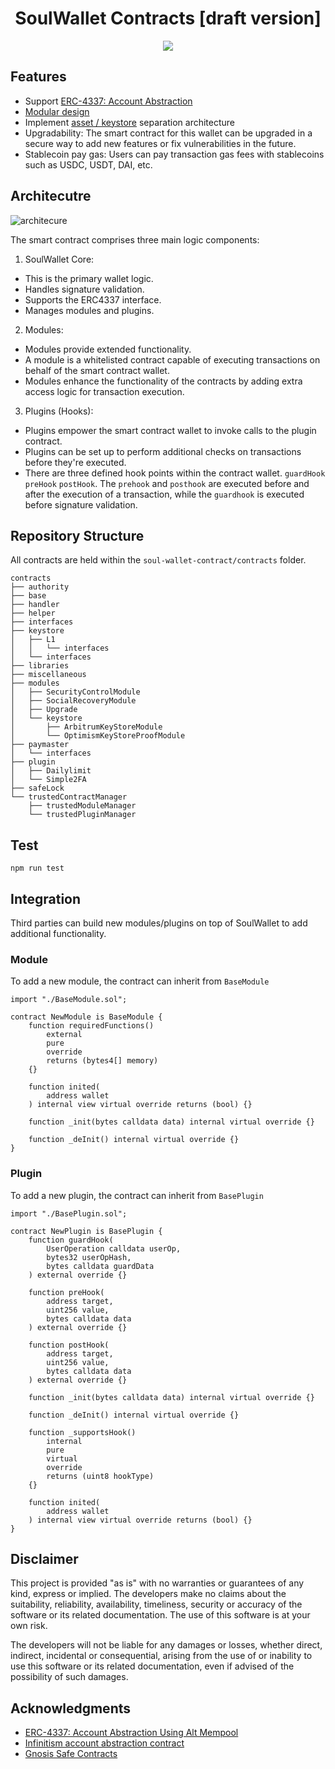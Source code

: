 <div align="center">
  <h1 align="center">SoulWallet Contracts [draft version]</h1>
   
</div>

<div align="center">
<img src="https://github.com/davidinsuomi/soul-wallet-contract/assets/1399563/162b4ee9-669b-427d-a52d-97a43b47f88e">
</div>





## Features
+ Support [ERC-4337: Account Abstraction](https://eips.ethereum.org/EIPS/eip-4337)
+ [Modular design ](https://hackmd.io/3gbndH7tSl2J1EbNePJ3Yg)
+ Implement [asset / keystore](https://hackmd.io/-YY8jD7IQ7qfEZaDepXZsA?view) separation architecture 
+ Upgradability: The smart contract for this wallet can be upgraded in a secure way to add new features or fix vulnerabilities in the future.
+ Stablecoin pay gas: Users can pay transaction gas fees with stablecoins such as USDC, USDT, DAI, etc.

## Architecutre
![architecure](https://github.com/davidinsuomi/soul-wallet-contract/assets/1399563/987aa0f2-dfaa-4a6e-8065-edc07796eb22)


The smart contract comprises three main logic components:

1. SoulWallet Core:

+ This is the primary wallet logic.
+ Handles signature validation.
+ Supports the ERC4337 interface.
+ Manages modules and plugins.
2. Modules:

+ Modules provide extended functionality.
+ A module is a whitelisted contract capable of executing transactions on behalf of the smart contract wallet.
+ Modules enhance the functionality of the contracts by adding extra access logic for transaction execution.
3. Plugins (Hooks):

+ Plugins empower the smart contract wallet to invoke calls to the plugin contract.
+ Plugins can be set up to perform additional checks on transactions before they're executed.
+ There are three defined hook points within the contract wallet. `guardHook` `preHook` `postHook`. The `prehook` and `posthook` are executed before and after the execution of a transaction, while the `guardhook` is executed before signature validation.


## Repository Structure

All contracts are held within the `soul-wallet-contract/contracts` folder.
 

```
contracts
├── authority
├── base
├── handler
├── helper
├── interfaces
├── keystore
│   ├── L1
│   │   └── interfaces
│   └── interfaces
├── libraries
├── miscellaneous
├── modules
│   ├── SecurityControlModule
│   ├── SocialRecoveryModule
│   ├── Upgrade
│   └── keystore
│       ├── ArbitrumKeyStoreModule
│       └── OptimismKeyStoreProofModule
├── paymaster
│   └── interfaces
├── plugin
│   ├── Dailylimit
│   └── Simple2FA
├── safeLock
└── trustedContractManager
    ├── trustedModuleManager
    └── trustedPluginManager
```

## Test
```shell
npm run test
```

## Integration
Third parties can build new modules/plugins on top of SoulWallet to add additional functionality. 
### Module
To add a new module, the contract can inherit from `BaseModule`
``` solidity
import "./BaseModule.sol";

contract NewModule is BaseModule {
    function requiredFunctions()
        external
        pure
        override
        returns (bytes4[] memory)
    {}

    function inited(
        address wallet
    ) internal view virtual override returns (bool) {}

    function _init(bytes calldata data) internal virtual override {}

    function _deInit() internal virtual override {}
}

```
### Plugin
To add a new plugin, the contract can inherit from `BasePlugin`
``` solidity
import "./BasePlugin.sol";

contract NewPlugin is BasePlugin {
    function guardHook(
        UserOperation calldata userOp,
        bytes32 userOpHash,
        bytes calldata guardData
    ) external override {}

    function preHook(
        address target,
        uint256 value,
        bytes calldata data
    ) external override {}

    function postHook(
        address target,
        uint256 value,
        bytes calldata data
    ) external override {}

    function _init(bytes calldata data) internal virtual override {}

    function _deInit() internal virtual override {}

    function _supportsHook()
        internal
        pure
        virtual
        override
        returns (uint8 hookType)
    {}

    function inited(
        address wallet
    ) internal view virtual override returns (bool) {}
}
```
## Disclaimer
This project is provided "as is" with no warranties or guarantees of any kind, express or implied. The developers make no claims about the suitability, reliability, availability, timeliness, security or accuracy of the software or its related documentation. The use of this software is at your own risk.

The developers will not be liable for any damages or losses, whether direct, indirect, incidental or consequential, arising from the use of or inability to use this software or its related documentation, even if advised of the possibility of such damages.

## Acknowledgments
* <a href='https://eips.ethereum.org/EIPS/eip-4337'>ERC-4337: Account Abstraction Using Alt Mempool</a>
* <a href='https://github.com/eth-infinitism/account-abstraction'>Infinitism account abstraction contract</a>
* <a href='https://github.com/safe-global/safe-contracts'>Gnosis Safe Contracts</a>
